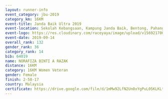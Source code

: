 ```yaml
---
layout: runner-info 
event_category: jbu-2019 
category_km: 16KM 
event-title: Janda Baik Ultra 2019
event-location: Sekolah Kebangsaan, Kampung Janda Baik, Bentong, Pahang, Malaysia 
event-logo: https://res.cloudinary.com/raceyaya/image/upload/v1569217009/logo/janda-baik_vch1pc.jpg 
event-date: 2019-09-14 
overall_rank: 132
gender_rank: 36
category_rank: 14
bib: 64019
name: NORAFIZA BINTI A RAZAK
distance: 16KM
category: 16KM Women Veteran
gender: Female
finish: 2-58-17
country: Malaysia
certificate: https://drive.google.com/file/d/1mMw92LfN2Un0xYgPuL05KLKLtaRicjyp/view?usp=sharing
---
```

